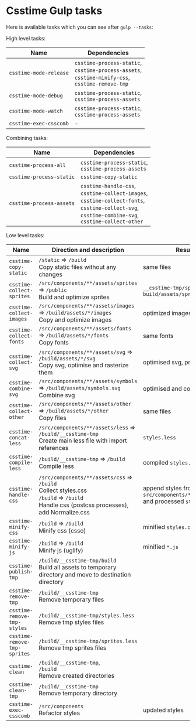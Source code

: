 # Csstime Gulp tasks

Here is available tasks which you can see after `gulp --tasks`:

High level tasks:

| Name						| Dependencies																												|
|---------------------------|---------------------------------------------------------------------------------------------------------------------------|
| `csstime-mode-release`	| `csstime-process-static`,<br>`csstime-process-assets`,<br>`csstime-minify-css`,<br>`csstime-remove-tmp`					|
| `csstime-mode-debug`		| `csstime-process-static`,<br>`csstime-process-assets`																		|
| `csstime-mode-watch`		| `csstime-process-static`,<br>`csstime-process-assets`																		|
| `csstime-exec-csscomb`    | -

Combining tasks:

| Name						| Dependencies																															|
|---------------------------|---------------------------------------------------------------------------------------------------------------------------------------|
| `csstime-process-all` 	| `csstime-process-static`,<br>`csstime-process-assets`																													|
| `csstime-process-static`	| `csstime-copy-static`																													|
| `csstime-process-assets`	| `csstime-handle-css`,<br>`csstime-collect-images`,<br>`csstime-collect-fonts`,<br>`csstime-collect-svg`,<br>`csstime-combine-svg`,<br>`csstime-collect-other`	|

Low level tasks:

| Name						| Direction and description																				| Result																|
|---------------------------|-------------------------------------------------------------------------------------------------------|-----------------------------------------------------------------------|
| `csstime-copy-static`		| `/static` => `/build`<br>Copy static files without any changes								                    | same files															|
| `csstime-collect-sprites`	| `/src/components/**/assets/sprites` => `/public`<br>Build and optimize sprites									| `__csstime-tmp/sprites.less`,<br>`build/assets/sprites.png`			|
| `csstime-collect-images`	| `/src/components/**/assets/images` => `/build/assets/*/images`<br>Copy and optimize images				        | optimized images														|
| `csstime-collect-fonts`	| `/src/components/**/assets/fonts` => `/build/assets/*/fonts`<br>Copy fonts								        | same fonts															|
| `csstime-collect-svg`	    | `/src/components/**/assets/svg` => `/build/assets/*/svg`<br>Copy svg, optimise and rasterize them		            | optimised svg, png fallbacks											|
| `csstime-combine-svg`	    | `/src/components/**/assets/symbols` => `/build/assets/symbols.svg`<br>Combine svg             		            | optimised and combined svg											|
| `csstime-collect-other`	| `/src/components/**/assets/other` => `/build/assets/*/other`<br>Copy files								        | same files															|
| `csstime-concat-less`		| `/src/components/**/assets/less` => `/build/__csstime-tmp`<br>Create main less file with import references	    | `styles.less`															|
| `csstime-compile-less`	| `/build/__csstime-tmp` => `/build`<br>Compile less											                    | compiled `styles.css`													|
| `csstime-handle-css`		| `/src/components/**/assets/css` => `/build`<br>Collect styles.css<br>`/build` => `/build`<br>Handle css (postcss processes), add Normalize.css	| append styles from `src/components/**/assets/css`<br>and processed `styles.css`	|
| `csstime-minify-css`		| `/build` => `/build`<br>Minify css (csso)												                            | minified `styles.css`													|
| `csstime-minify-js`		| `/build` => `/build`<br>Minify js (uglify)											                            | minified `*.js`														|
| `csstime-publish-tmp`		| `/build/__csstime-tmp/build`<br>Build all assets to temporary directory and move to destination directory         | 																		|
| `csstime-remove-tmp`		| `/build/__csstime-tmp`<br>Remove temporary files														            | 																		|
| `csstime-remove-tmp-styles`| `/build/__csstime-tmp/styles.less`<br>Remove tmp styles files			                                        | 																		|
| `csstime-remove-tmp-sprites`| `/build/__csstime-tmp/sprites.less`<br>Remove tmp sprites files	                                                | 																		|
| `csstime-clean`			| `/build/__csstime-tmp`,<br>`/build`<br>Remove created directories							                        | 																		|
| `csstime-clean-tmp`		| `/build/__csstime-tmp`<br>Remove temporary directory          							                        | 																		|
| `csstime-exec-csscomb`	| `/src/components`<br>Refactor styles							    									            | updated styles														|
